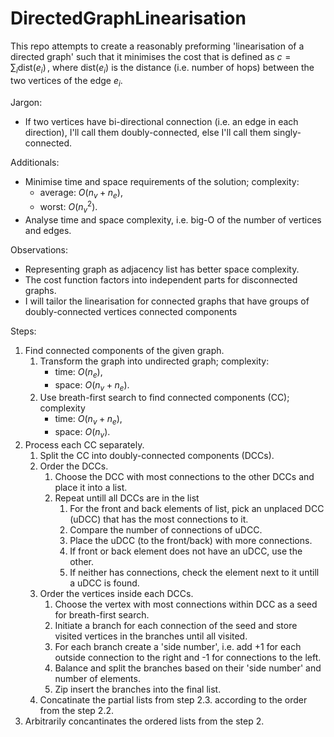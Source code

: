 # DirectedGraphLinearisation

This repo attempts to create a reasonably preforming 'linearisation of a directed graph' such that it minimises the cost that is defined as $c = \sum_{i} \mathrm{dist}(e_i)\,,$ where $\mathrm{dist}(e_i)$ is the distance (i.e. number of hops) between the two vertices of the edge $e_i$.

Jargon:
- If two vertices have bi-directional connection (i.e. an edge in each direction), I'll call them doubly-connected, else I'll call them singly-connected.

Additionals:
- Minimise time and space requirements of the solution; complexity:
    - average: $O(n_{v} + n_{e})$,
    - worst: $O(n_{v}^2)$.
- Analyse time and space complexity, i.e. big-O of the number of vertices and edges.

Observations:
- Representing graph as adjacency list has better space complexity.
- The cost function factors into independent parts for disconnected graphs.
- I will tailor the linearisation for connected graphs that have groups of doubly-connected vertices connected components

Steps:
1. Find connected components of the given graph.
    1. Transform the graph into undirected graph; complexity:
        - time: $O(n_{e})$,
        - space: $O(n_{v} + n_{e})$.
    2. Use breath-first search to find connected components (CC); complexity
        - time: $O(n_{v} + n_{e})$,
        - space: $O(n_{v})$.
2. Process each CC separately.
    1. Split the CC into doubly-connected components (DCCs).
    2. Order the DCCs.
        1. Choose the DCC with most connections to the other DCCs and place it into a list.
        2. Repeat untill all DCCs are in the list
            1. For the front and back elements of list, pick an unplaced DCC (uDCC) that has the most connections to it.
            2. Compare the number of connections of uDCC.
            3. Place the uDCC (to the front/back) with more connections.
            4. If front or back element does not have an uDCC, use the other.
            5. If neither has connections, check the element next to it untill a uDCC is found.
    3. Order the vertices inside each DCCs.
        1. Choose the vertex with most connections within DCC as a seed for breath-first search.
        2. Initiate a branch for each connection of the seed and store visited vertices in the branches until all visited.
        3. For each branch create a 'side number', i.e. add +1 for each outside connection to the right and -1 for connections to the left.
        4. Balance and split the branches based on their 'side number' and number of elements.
        5. Zip insert the branches into the final list.
    4. Concatinate the partial lists from step 2.3. according to the order from the step 2.2.
3. Arbitrarily concantinates the ordered lists from the step 2.
